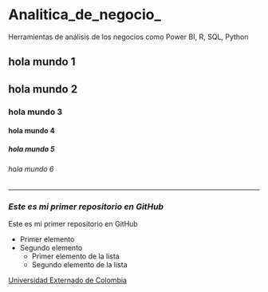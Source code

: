 # Analitica_de_negocio_

Herramientas de análisis de los negocios como Power BI, R, SQL, Python

## hola mundo 1

## hola mundo 2

### hola mundo 3

#### hola mundo 4

##### hola mundo 5

###### hola mundo 6

---

### *Este es mi primer repositorio en GitHub*

Este es mi primer repositorio en GitHub  

- Primer elemento  
- Segundo elemento  
  - Primer elemento de la lista  
  - Segundo elemento de la lista  

[Universidad Externado de Colombia](#)

